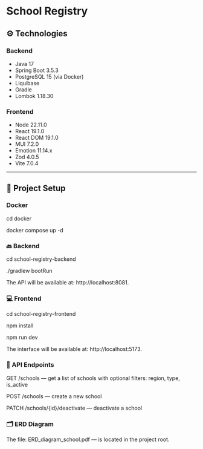 # School Registry

## ⚙️ Technologies
### Backend
- Java 17
- Spring Boot 3.5.3
- PostgreSQL 15 (via Docker)
- Liquibase
- Gradle
- Lombok 1.18.30

### Frontend
- Node 22.11.0
- React 19.1.0
- React DOM 19.1.0
- MUI 7.2.0
- Emotion 11.14.x
- Zod 4.0.5
- Vite 7.0.4

---

## 🚀 Project Setup

### Docker

cd docker

docker compose up -d

### 🔙 Backend

cd school-registry-backend

./gradlew bootRun

The API will be available at: http://localhost:8081.

### 💻 Frontend

cd school-registry-frontend

npm install

npm run dev

The interface will be available at: http://localhost:5173.

### 📌 API Endpoints

GET /schools — get a list of schools with optional filters: region, type, is_active

POST /schools — create a new school

PATCH /schools/{id}/deactivate — deactivate a school

### 🗂 ERD Diagram

The file: ERD_diagram_school.pdf — is located in the project root.
